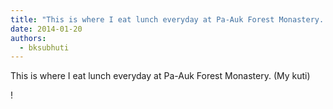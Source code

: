 ```yaml
---
title: "This is where I eat lunch everyday at Pa-Auk Forest Monastery. (My kuti)"
date: 2014-01-20
authors: 
  - bksubhuti
---
```


This is where I eat lunch everyday at Pa-Auk Forest Monastery. (My kuti)﻿

!

